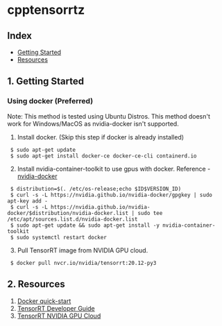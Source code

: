 # cpptensorrtz

## Index
- [Getting Started](#1-getting-started)
- [Resources](#2-resources)

## 1. Getting Started
### Using docker (Preferred)
Note: This method is tested using Ubuntu Distros. This method doesn't work for Windows/MacOS as nvidia-docker isn't supported.

1. Install docker. (Skip this step if docker is already installed)
```
 $ sudo apt-get update
 $ sudo apt-get install docker-ce docker-ce-cli containerd.io
```

2. Install nvidia-container-toolkit to use gpus with docker. Reference - [nvidia-docker](https://github.com/NVIDIA/nvidia-docker) 
```
 $ distribution=$(. /etc/os-release;echo $ID$VERSION_ID)
 $ curl -s -L https://nvidia.github.io/nvidia-docker/gpgkey | sudo apt-key add -
 $ curl -s -L https://nvidia.github.io/nvidia-docker/$distribution/nvidia-docker.list | sudo tee /etc/apt/sources.list.d/nvidia-docker.list
 $ sudo apt-get update && sudo apt-get install -y nvidia-container-toolkit
 $ sudo systemctl restart docker
```

3. Pull TensorRT image from NVIDIA GPU cloud. 
```
 $ docker pull nvcr.io/nvidia/tensorrt:20.12-py3
```


## 2. Resources
1. [Docker quick-start](https://docker-curriculum.com/)
2. [TensorRT Developer Guide](https://docs.nvidia.com/deeplearning/sdk/tensorrt-developer-guide/index.html)
3. [TensorRT NVIDIA GPU Cloud](https://ngc.nvidia.com/catalog/containers/nvidia:tensorrt)
